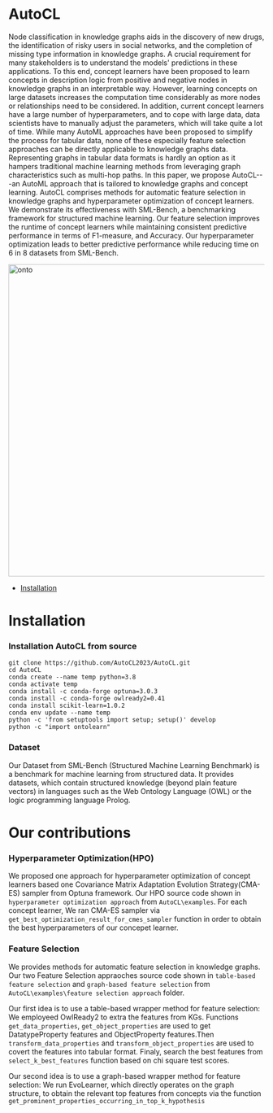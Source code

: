# AutoCL

Node classification in knowledge graphs aids in the discovery of new drugs, the identification of risky users in social networks, and the completion of missing type information in knowledge graphs. A crucial requirement for many stakeholders is to understand the models' predictions in these applications. To this end, concept learners have been proposed to learn concepts in description logic from positive and negative nodes in knowledge graphs in an interpretable way. However, learning concepts on large datasets increases the computation time considerably as more nodes or relationships need to be considered. In addition, current concept learners have a large number of hyperparameters, and to cope with large data, data scientists have to manually adjust the parameters, which will take quite a lot of time. While many AutoML approaches have been proposed to simplify the process for tabular data, none of these especially feature selection approaches can be directly applicable to knowledge graphs data. Representing graphs in tabular data formats is hardly an option as it hampers traditional machine learning methods from leveraging graph characteristics such as multi-hop paths. In this paper, we propose AutoCL---an AutoML approach that is tailored to knowledge graphs and concept learning. AutoCL comprises methods for automatic feature selection in knowledge graphs and hyperparameter optimization of concept learners. We demonstrate its effectiveness with SML-Bench, a benchmarking framework for structured machine learning. Our feature selection improves the runtime of concept learners while maintaining consistent predictive performance in terms of F1-measure, and Accuracy. Our hyperparameter optimization leads to better predictive performance while reducing time on 6 in 8 datasets from SML-Bench.


<img width="614" alt="onto" src="https://user-images.githubusercontent.com/123487952/215816088-242fbf1e-3cb8-4956-b65b-8bfa1c34868f.png">


- [Installation](#installation)

# Installation

### Installation AutoCL from source

```shell
git clone https://github.com/AutoCL2023/AutoCL.git
cd AutoCL
conda create --name temp python=3.8
conda activate temp
conda install -c conda-forge optuna=3.0.3
conda install -c conda-forge owlready2=0.41
conda install scikit-learn=1.0.2
conda env update --name temp
python -c 'from setuptools import setup; setup()' develop
python -c "import ontolearn"
```
### Dataset
Our Dataset from SML-Bench (Structured Machine Learning Benchmark) is a benchmark for machine learning from structured data. It provides datasets, which contain structured knowledge (beyond plain feature vectors) in languages such as the Web Ontology Language (OWL) or the logic programming language Prolog. 

# Our contributions

### Hyperparameter Optimization(HPO)
We proposed one approach for hyperparameter optimization of concept learners based one Covariance Matrix Adaptation Evolution Strategy(CMA-ES) sampler from Optuna framework.
Our HPO source code shown in ``` hyperparameter optimization approach ``` from ``` AutoCL\examples ```.
For each concept learner, We ran CMA-ES sampler via ``` get_best_optimization_result_for_cmes_sampler ``` function in order to obtain the best hyperparameters of our concepet learner.


### Feature Selection
We provides methods for automatic feature selection in knowledge graphs.
Our two Feature Selection appraoches source code shown in ``` table-based feature selection ``` and  ``` graph-based feature selection ```  from ``` AutoCL\examples\feature selection approach ``` folder.

Our first idea is to use a table-based wrapper method for feature selection: We employeed OwlReady2 to extra the features from KGs. Functions ```get_data_properties```, ```get_object_properties``` are used to get DatatypeProperty features and ObjectProperty features.Then ```transform_data_properties``` and ```transform_object_properties``` are used to covert the features into tabular format.
Finaly, search the best features from ```select_k_best_features``` function based on chi square test scores.

Our second idea is to use a graph-based wrapper method for feature selection: We run EvoLearner, which directly operates on the graph structure, to obtain the relevant top features from concepts via the function ``` get_prominent_properties_occurring_in_top_k_hypothesis ```






